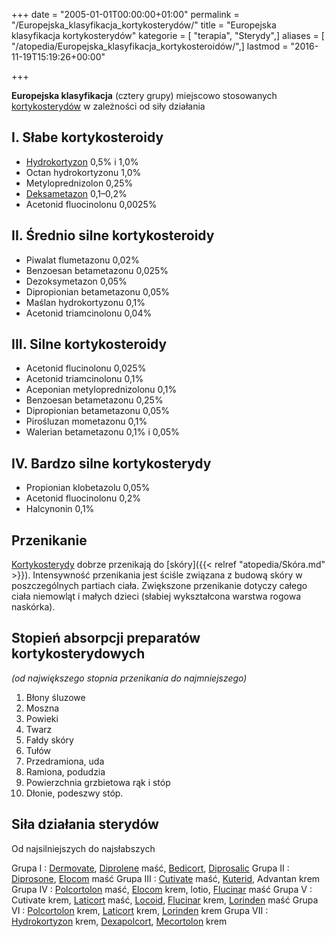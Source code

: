 +++
date = "2005-01-01T00:00:00+01:00"
permalink = "/Europejska_klasyfikacja_kortykosterydów/"
title = "Europejska klasyfikacja kortykosterydów"
kategorie = [ "terapia", "Sterydy",]
aliases = [ "/atopedia/Europejska_klasyfikacja_kortykosteroidów/",]
lastmod = "2016-11-19T15:19:26+00:00"

+++

**Europejska klasyfikacja** (cztery grupy) miejscowo stosowanych [kortykosterydów](/atopedia/Kortykosterydy) w zależności od siły działania

I. Słabe kortykosteroidy
------------------------

-   [Hydrokortyzon](/atopedia/Hydrokortyzon) 0,5% i 1,0%
-   Octan hydrokortyzonu 1,0%
-   Metyloprednizolon 0,25%
-   [Deksametazon](/atopedia/Dexametazon) 0,1–0,2%
-   Acetonid fluocinolonu 0,0025%

II. Średnio silne kortykosteroidy
---------------------------------

-   Piwalat flumetazonu 0,02%
-   Benzoesan betametazonu 0,025%
-   Dezoksymetazon 0,05%
-   Dipropionian betametazonu 0,05%
-   Maślan hydrokortyzonu 0,1%
-   Acetonid triamcinolonu 0,04%

III. Silne kortykosteroidy
--------------------------

-   Acetonid flucinolonu 0,025%
-   Acetonid triamcinolonu 0,1%
-   Aceponian metyloprednizolonu 0,1%
-   Benzoesan betametazonu 0,25%
-   Dipropionian betametazonu 0,05%
-   Pirośluzan mometazonu 0,1%
-   Walerian betametazonu 0,1% i 0,05%

IV. Bardzo silne kortykosterydy
-------------------------------

-   Propionian klobetazolu 0,05%
-   Acetonid fluocinolonu 0,2%
-   Halcynonin 0,1%

Przenikanie
-----------

[Kortykosterydy](/atopedia/Kortykosterydy) dobrze przenikają do [skóry]({{< relref "atopedia/Skóra.md" >}}). Intensywność przenikania jest ściśle związana z budową skóry w poszczególnych partiach ciała. Zwiększone przenikanie dotyczy całego ciała niemowląt i małych dzieci (słabiej wykształcona warstwa rogowa naskórka).

Stopień absorpcji preparatów kortykosterydowych
-----------------------------------------------

*(od największego stopnia przenikania do najmniejszego)*

1.  Błony śluzowe
2.  Moszna
3.  Powieki
4.  Twarz
5.  Fałdy skóry
6.  Tułów
7.  Przedramiona, uda
8.  Ramiona, podudzia
9.  Powierzchnia grzbietowa rąk i stóp
10. Dłonie, podeszwy stóp.



Siła działania sterydów
-----------------------

Od najsilniejszych do najsłabszych

Grupa I : [Dermovate](/atopedia/Dermovate), [Diprolene](/atopedia/Diprolene) maść, [Bedicort](/atopedia/Bedicort), [Diprosalic](/atopedia/Diprosalic)
Grupa II : [Diprosone](/atopedia/Diprosone), [Elocom](/atopedia/Elocom) maść
Grupa III : [Cutivate](/atopedia/Cutivate) maść, [Kuterid](/atopedia/Kuterid), Advantan krem
Grupa IV : [Polcortolon](/atopedia/Polcortolon) maść, [Elocom](/atopedia/Elocom) krem, lotio, [Flucinar](/atopedia/Flucinar) maść
Grupa V : Cutivate krem, [Laticort](/atopedia/Laticort) maść, [Locoid](/atopedia/Locoid), [Flucinar](/atopedia/Flucinar) krem, [Lorinden](/atopedia/Lorinden) maść
Grupa VI : [Polcortolon](/atopedia/Polcortolon) krem, [Laticort](/atopedia/Laticort) krem, [Lorinden](/atopedia/Lorinden) krem
Grupa VII : [Hydrokortyzon](/atopedia/Hydrokortyzon) krem, [Dexapolcort](/atopedia/Dexapolcort), [Mecortolon](/atopedia/Mecortolon) krem
